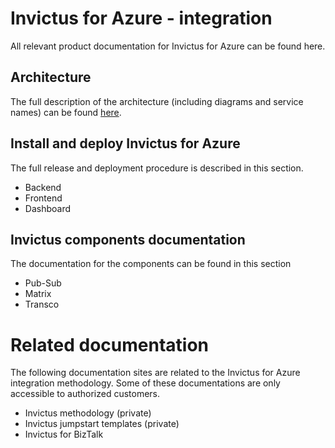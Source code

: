 # Invictus for Azure - integration
All relevant product documentation for Invictus for Azure can be found here.

## Architecture 
The full description of the architecture (including diagrams and service names) can be found [here](./architecture/architecture-diagram.md "here").

## Install and deploy Invictus for Azure
The full release and deployment procedure is described in this section.
- Backend
- Frontend
- Dashboard

## Invictus components documentation
The documentation for the components can be found in this section
- Pub-Sub
- Matrix
- Transco

# Related documentation
The following documentation sites are related to the Invictus for Azure integration methodology.
Some of these documentations are only accessible to authorized customers.
- Invictus methodology (private)
- Invictus jumpstart templates (private)
- Invictus for BizTalk
